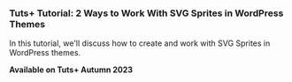### Tuts+ Tutorial: 2 Ways to Work With SVG Sprites in WordPress Themes

In this tutorial, we'll discuss how to create and work with SVG Sprites in WordPress themes.

**Available on Tuts+ Autumn 2023**
